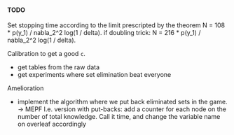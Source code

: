 #### TODO

Set stopping time according to the limit prescripted by the theorem
N = 108 * p(y_1) / nabla_2^2 log(1 / delta).
if doubling trick:
N = 216 * p(y_1) / nabla_2^2 log(1 / delta).

Calibration to get a good `c`.


- get tables from the raw data
- get experiments where set elimination beat everyone

Amelioration
- implement the algorithm where we put back eliminated sets in the game. -> MEPF
I.e. version with put-backs: add a counter for each node on the number of total knowledge. Call it time, and change the variable name on overleaf accordingly
